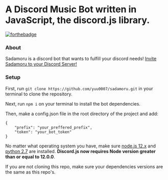 # A Discord Music Bot written in JavaScript, the discord.js library.

[![forthebadge](https://forthebadge.com/images/badges/made-with-javascript.svg)](https://forthebadge.com)

### About
Sadamoru is a discord bot that wants to fulfill your discord needs!
[Invite Sadamoru to your Discord Server!](https://discord.com/api/oauth2/authorize?client_id=748044340823326831&permissions=8&scope=bot)

### Setup
First, run `git clone https://github.com/yuu0007/sadamoru.git` in your terminal to clone the repository.

Next, run `npm i` on your terminal to install the bot dependencies.

Then, make a config.json file in the root directory of the project and add:

```
{
    "prefix": "your_preffered_prefix",
    "token": "your_bot_token" 
}
```

No matter what operating system you have, make sure [node.js 12.x](https://nodejs.org/en/download/) and [python 2.7](https://www.python.org/downloads/) are installed. **Discord.js now requires Node version greater than or equal to 12.0.0**.

If you are not cloning this repo, make sure your dependencies versions are the same as this repo's.
